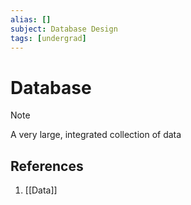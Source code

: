 ```yaml
---
alias: []
subject: Database Design
tags: [undergrad]
---
```

# Database

>[!note]
> A very large, integrated collection of data

## References
1. [[Data]]